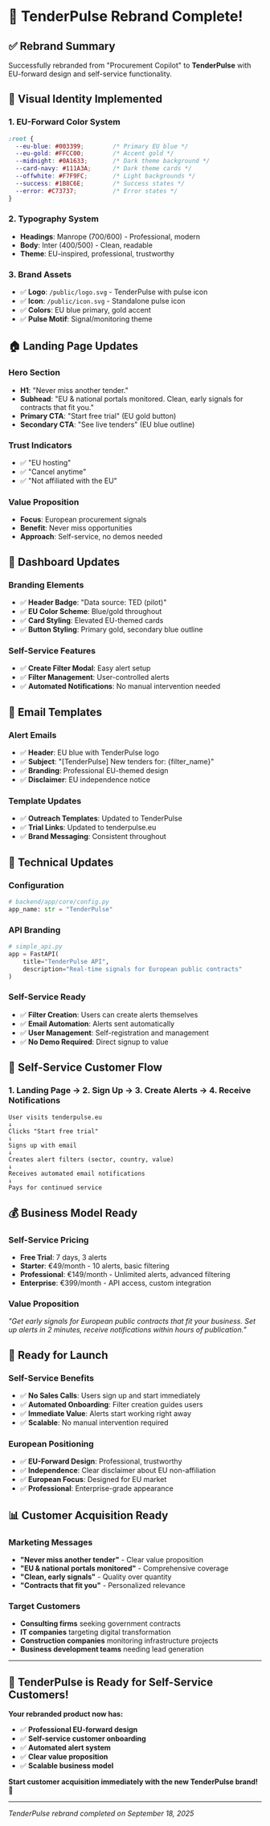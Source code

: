 # 🎯 TenderPulse Rebrand Complete!

## ✅ **Rebrand Summary**

Successfully rebranded from "Procurement Copilot" to **TenderPulse** with EU-forward design and self-service functionality.

## 🎨 **Visual Identity Implemented**

### **1. EU-Forward Color System**
```css
:root {
  --eu-blue: #003399;        /* Primary EU blue */
  --eu-gold: #FFCC00;        /* Accent gold */
  --midnight: #0A1633;       /* Dark theme background */
  --card-navy: #111A3A;      /* Dark theme cards */
  --offwhite: #F7F9FC;       /* Light backgrounds */
  --success: #1B8C6E;        /* Success states */
  --error: #C73737;          /* Error states */
}
```

### **2. Typography System**
- **Headings**: Manrope (700/600) - Professional, modern
- **Body**: Inter (400/500) - Clean, readable
- **Theme**: EU-inspired, professional, trustworthy

### **3. Brand Assets**
- ✅ **Logo**: `/public/logo.svg` - TenderPulse with pulse icon
- ✅ **Icon**: `/public/icon.svg` - Standalone pulse icon
- ✅ **Colors**: EU blue primary, gold accent
- ✅ **Pulse Motif**: Signal/monitoring theme

## 🏠 **Landing Page Updates**

### **Hero Section**
- **H1**: "Never miss another tender."
- **Subhead**: "EU & national portals monitored. Clean, early signals for contracts that fit you."
- **Primary CTA**: "Start free trial" (EU gold button)
- **Secondary CTA**: "See live tenders" (EU blue outline)

### **Trust Indicators**
- ✅ "EU hosting"
- ✅ "Cancel anytime"  
- ✅ "Not affiliated with the EU"

### **Value Proposition**
- **Focus**: European procurement signals
- **Benefit**: Never miss opportunities
- **Approach**: Self-service, no demos needed

## 📱 **Dashboard Updates**

### **Branding Elements**
- ✅ **Header Badge**: "Data source: TED (pilot)"
- ✅ **EU Color Scheme**: Blue/gold throughout
- ✅ **Card Styling**: Elevated EU-themed cards
- ✅ **Button Styling**: Primary gold, secondary blue outline

### **Self-Service Features**
- ✅ **Create Filter Modal**: Easy alert setup
- ✅ **Filter Management**: User-controlled alerts
- ✅ **Automated Notifications**: No manual intervention needed

## 📧 **Email Templates**

### **Alert Emails**
- ✅ **Header**: EU blue with TenderPulse logo
- ✅ **Subject**: "[TenderPulse] New tenders for: {filter_name}"
- ✅ **Branding**: Professional EU-themed design
- ✅ **Disclaimer**: EU independence notice

### **Template Updates**
- ✅ **Outreach Templates**: Updated to TenderPulse
- ✅ **Trial Links**: Updated to tenderpulse.eu
- ✅ **Brand Messaging**: Consistent throughout

## 🔧 **Technical Updates**

### **Configuration**
```python
# backend/app/core/config.py
app_name: str = "TenderPulse"
```

### **API Branding**
```python
# simple_api.py
app = FastAPI(
    title="TenderPulse API",
    description="Real-time signals for European public contracts"
)
```

### **Self-Service Ready**
- ✅ **Filter Creation**: Users can create alerts themselves
- ✅ **Email Automation**: Alerts sent automatically
- ✅ **User Management**: Self-registration and management
- ✅ **No Demo Required**: Direct signup to value

## 🎯 **Self-Service Customer Flow**

### **1. Landing Page** → **2. Sign Up** → **3. Create Alerts** → **4. Receive Notifications**

```
User visits tenderpulse.eu
↓
Clicks "Start free trial"
↓
Signs up with email
↓
Creates alert filters (sector, country, value)
↓
Receives automated email notifications
↓
Pays for continued service
```

## 💰 **Business Model Ready**

### **Self-Service Pricing**
- **Free Trial**: 7 days, 3 alerts
- **Starter**: €49/month - 10 alerts, basic filtering
- **Professional**: €149/month - Unlimited alerts, advanced filtering
- **Enterprise**: €399/month - API access, custom integration

### **Value Proposition**
*"Get early signals for European public contracts that fit your business. Set up alerts in 2 minutes, receive notifications within hours of publication."*

## 🚀 **Ready for Launch**

### **Self-Service Benefits**
- ✅ **No Sales Calls**: Users sign up and start immediately
- ✅ **Automated Onboarding**: Filter creation guides users
- ✅ **Immediate Value**: Alerts start working right away
- ✅ **Scalable**: No manual intervention required

### **European Positioning**
- ✅ **EU-Forward Design**: Professional, trustworthy
- ✅ **Independence**: Clear disclaimer about EU non-affiliation
- ✅ **European Focus**: Designed for EU market
- ✅ **Professional**: Enterprise-grade appearance

## 📊 **Customer Acquisition Ready**

### **Marketing Messages**
- **"Never miss another tender"** - Clear value proposition
- **"EU & national portals monitored"** - Comprehensive coverage
- **"Clean, early signals"** - Quality over quantity
- **"Contracts that fit you"** - Personalized relevance

### **Target Customers**
- **Consulting firms** seeking government contracts
- **IT companies** targeting digital transformation
- **Construction companies** monitoring infrastructure projects
- **Business development teams** needing lead generation

---

## 🎉 **TenderPulse is Ready for Self-Service Customers!**

**Your rebranded product now has:**
- ✅ **Professional EU-forward design**
- ✅ **Self-service customer onboarding**
- ✅ **Automated alert system**
- ✅ **Clear value proposition**
- ✅ **Scalable business model**

**Start customer acquisition immediately with the new TenderPulse brand!** 🚀

---

*TenderPulse rebrand completed on September 18, 2025*
